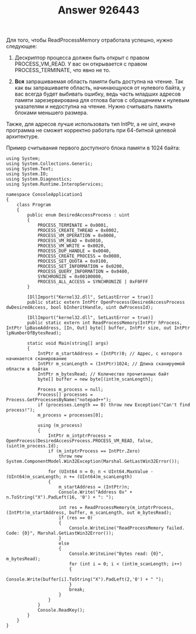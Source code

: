 ﻿---
title: "Answer 926443"
se.owner.user_id: 240512
se.owner.display_name: "MSDN.WhiteKnight"
se.owner.link: "https://ru.stackoverflow.com/users/240512/msdn-whiteknight"
se.answer_id: 926443
se.question_id: 923818
se.post_type: answer
se.score: 0
se.is_accepted: False
---
<p>Для того, чтобы ReadProcessMemory отработала успешно, нужно следующее:</p>

<ol>
<li><p>Дескриптор процесса должен быть открыт с правом PROCESS_VM_READ. У вас он открывается с правом PROCESS_TERMINATE, что явно не то.</p></li>
<li><p><strong>Вся</strong> запрашиваемая область памяти быть доступна на чтение. Так как вы запрашиваете область, начинающуюся от нулевого байта, у вас всегда будет выбивать ошибку, ведь часть младших адресов памяти зарезервирована для отлова багов с обращением к нулевым указателям и недоступна на чтение. Нужно считывать память блоками меньшего размера.</p></li>
</ol>

<p>Также, для адресов лучше использовать тип IntPtr, а не uint, иначе программа не сможет корректно работать при 64-битной целевой архитектуре.</p>

<p>Пример считывания первого доступного блока памяти в 1024 байта:</p>

<pre><code>using System;
using System.Collections.Generic;
using System.Text;
using System.IO;
using System.Diagnostics;
using System.Runtime.InteropServices;

namespace ConsoleApplication1
{
    class Program
    {
        public enum DesiredAccessProcess : uint
        {
            PROCESS_TERMINATE = 0x0001,
            PROCESS_CREATE_THREAD = 0x0002,
            PROCESS_VM_OPERATION = 0x0008,
            PROCESS_VM_READ = 0x0010,
            PROCESS_VM_WRITE = 0x0020,
            PROCESS_DUP_HANDLE = 0x0040,
            PROCESS_CREATE_PROCESS = 0x0080,
            PROCESS_SET_QUOTA = 0x0100,
            PROCESS_SET_INFORMATION = 0x0200,
            PROCESS_QUERY_INFORMATION = 0x0400,
            SYNCHRONIZE = 0x00100000,
            PROCESS_ALL_ACCESS = SYNCHRONIZE | 0xF0FFF
        }

        [DllImport("Kernel32.dll", SetLastError = true)]
        public static extern IntPtr OpenProcess(DesiredAccessProcess dwDesiredAccess, bool bInheritHandle, uint dwProcessId);

        [DllImport("kernel32.dll", SetLastError = true)]
        public static extern int ReadProcessMemory(IntPtr hProcess, IntPtr lpBaseAddress, [In, Out] byte[] buffer, IntPtr size, out IntPtr lpNumberOfBytesRead);

        static void Main(string[] args)
        {
            IntPtr m_startAddress = (IntPtr)0; // Адрес, с которого начинается сканирование
            IntPtr m_scanLength = (IntPtr)1024; // Длина сканируемой области в байтах
            IntPtr m_bytesRead; // Количество прочитанных байт
            byte[] buffer = new byte[(int)m_scanLength];

            Process m_process = null;
            Process[] processes = Process.GetProcessesByName("notepad++");
            if (processes.Length == 0) throw new Exception("Can't find process!");
            m_process = processes[0];

            using (m_process)
            {
                IntPtr m_intptrProcess = OpenProcess(DesiredAccessProcess.PROCESS_VM_READ, false, (uint)m_process.Id);
                if (m_intptrProcess == IntPtr.Zero)
                    throw new System.ComponentModel.Win32Exception(Marshal.GetLastWin32Error());

                for (UInt64 n = 0; n &lt; UInt64.MaxValue - (UInt64)m_scanLength; n += (UInt64)m_scanLength)
                {
                    m_startAddress = (IntPtr)n;
                    Console.Write("Address 0x" + n.ToString("X").PadLeft(16, '0') + ": ");

                    int res = ReadProcessMemory(m_intptrProcess, (IntPtr)m_startAddress, buffer, m_scanLength, out m_bytesRead);
                    if (res == 0)
                    {
                        Console.WriteLine("ReadProcessMemory failed. Code: {0}", Marshal.GetLastWin32Error());
                    }
                    else
                    {
                        Console.WriteLine("Bytes read: {0}", m_bytesRead);
                        for (int i = 0; i &lt; (int)m_scanLength; i++)
                        {
                            Console.Write(buffer[i].ToString("X").PadLeft(2,'0') + " ");
                        }
                        break;
                    }
                }
            }
            Console.ReadKey();
        }
    }
}
</code></pre>
